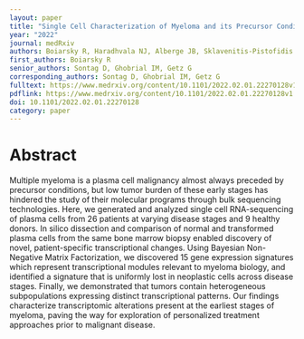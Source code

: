 ```yaml
---
layout: paper
title: "Single Cell Characterization of Myeloma and its Precursor Conditions Reveals Transcriptional Signatures of Early Tumorigenesis"
year: "2022"
journal: medRxiv
authors: Boiarsky R, Haradhvala NJ, Alberge JB, Sklavenitis-Pistofidis R, Mouhieddine TH, Zavidij O, Shih MC, Firer D, Miller M, El-Khoury A, Anand S, Aguet F, Sontag S, Ghobrial IM, Getz G
first_authors: Boiarsky R
senior_authors: Sontag D, Ghobrial IM, Getz G
corresponding_authors: Sontag D, Ghobrial IM, Getz G
fulltext: https://www.medrxiv.org/content/10.1101/2022.02.01.22270128v1
pdflink: https://www.medrxiv.org/content/10.1101/2022.02.01.22270128v1.full.pdf
doi: 10.1101/2022.02.01.22270128
category: paper
---
```



# Abstract

Multiple myeloma is a plasma cell malignancy almost always preceded by precursor conditions, but low tumor burden of these early stages has hindered the study of their molecular programs through bulk sequencing technologies. Here, we generated and analyzed single cell RNA-sequencing of plasma cells from 26 patients at varying disease stages and 9 healthy donors. In silico dissection and comparison of normal and transformed plasma cells from the same bone marrow biopsy enabled discovery of novel, patient-specific transcriptional changes. Using Bayesian Non-Negative Matrix Factorization, we discovered 15 gene expression signatures which represent transcriptional modules relevant to myeloma biology, and identified a signature that is uniformly lost in neoplastic cells across disease stages. Finally, we demonstrated that tumors contain heterogeneous subpopulations expressing distinct transcriptional patterns. Our findings characterize transcriptomic alterations present at the earliest stages of myeloma, paving the way for exploration of personalized treatment approaches prior to malignant disease.



